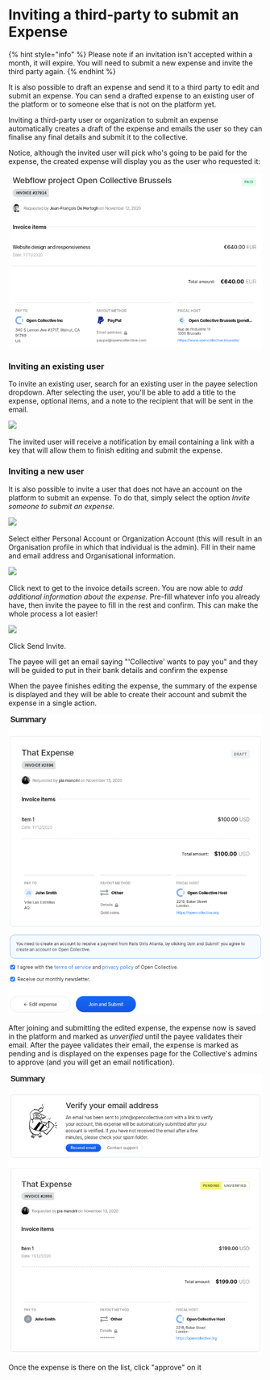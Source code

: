 # Inviting a third-party to submit an Expense

{% hint style="info" %}
Please note if an invitation isn't accepted within a month, it will expire. You will need to submit a new expense and invite the third party again.&#x20;
{% endhint %}

It is also possible to draft an expense and send it to a third party to edit and submit an expense. You can send a drafted expense to an existing user of the platform or to someone else that is not on the platform yet.

Inviting a third-party user or organization to submit an expense automatically creates a draft of the expense and emails the user so they can finalise any final details and submit it to the collective.

Notice, although the invited user will pick who's going to be paid for the expense, the created expense will display you as the user who requested it:

![Jean-François requested an expense to Pia who submitted it in the name of Open Collective Inc, one of her organizations.](<../../.gitbook/assets/image (41).png>)

### Inviting an existing user

To invite an existing user, search for an existing user in the payee selection dropdown. After selecting the user, you'll be able to add a title to the expense, optional items, and a note to the recipient that will be sent in the email.

![](../../.gitbook/assets/deepin-screen-recorder\_select-area\_20201116162535.gif)

The invited user will receive a notification by email containing a link with a key that will allow them to finish editing and submit the expense.

### Inviting a new user

It is also possible to invite a user that does not have an account on the platform to submit an expense. To do that, simply select the option _Invite someone to submit an expense._



![](../../.gitbook/assets/Expenses\_SubmittingExpenses\_Invitingnewuser\_2022-05-28.png)

Select either Personal Account or Organization Account (this will result in an Organisation profile in which that individual is the admin). Fill in their name and email address and Organisational information.&#x20;

![](../../.gitbook/assets/Expenses\_Submittingexpenses\_Personalorganisation\_2022-05-28.gif)

Click next to get to the invoice details screen. You are now able to _add additional information about the expense._ Pre-fill whatever info you already have, then invite the payee to fill in the rest and confirm. This can make the whole process a lot easier!

![](../../.gitbook/assets/Expenses\_Submittingexpenses\_invoicedetails\_2022-05-28.png)

Click Send Invite.&#x20;

The payee will get an email saying "'Collective' wants to pay you" and they will be guided to put in their bank details and confirm the expense

When the payee finishes editing the expense, the summary of the expense is displayed and they will be able to create their account and submit the expense in a single action.&#x20;

![](<../../.gitbook/assets/image (42).png>)

After joining and submitting the edited expense, the expense now is saved in the platform and marked as _unverified_ until the payee validates their email. After the payee validates their email, the expense is marked as pending and is displayed on the expenses page for the Collective's admins to approve (and you will get an email notification).&#x20;

![](<../../.gitbook/assets/image (40) (1).png>)

Once the expense is there on the list, click "approve" on it

